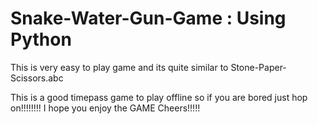 # Snake-Water-Gun-Game : Using Python
This is very easy to play game and its quite similar to Stone-Paper-Scissors.abc

This is a good timepass game to play offline so if you are bored just hop on!!!!!!!!
I hope you enjoy the GAME
Cheers!!!!!
